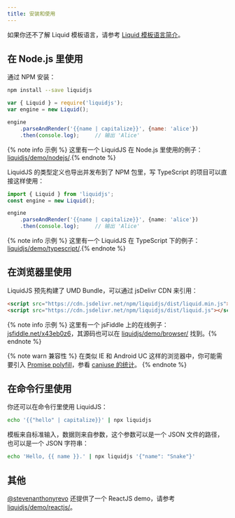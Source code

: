 ```yaml
---
title: 安装和使用
---
```


如果你还不了解 Liquid 模板语言，请参考 [Liquid 模板语言简介][intro]。

## 在 Node.js 里使用

通过 NPM 安装：

```bash
npm install --save liquidjs
```

```javascript
var { Liquid } = require('liquidjs');
var engine = new Liquid();

engine
    .parseAndRender('{{name | capitalize}}', {name: 'alice'})
    .then(console.log);     // 输出 'Alice'
```

{% note info 示例 %} 这里有一个 LiquidJS 在 Node.js 里使用的例子：<a href="https://github.com/harttle/liquidjs/blob/master/demo/nodejs/" target="_blank">liquidjs/demo/nodejs/</a>.{% endnote %}

LiquidJS 的类型定义也导出并发布到了 NPM 包里，写 TypeScript 的项目可以直接这样使用：

```typescript
import { Liquid } from 'liquidjs';
const engine = new Liquid();

engine
    .parseAndRender('{{name | capitalize}}', {name: 'alice'})
    .then(console.log);     // 输出 'Alice'
```

{% note info 示例 %} 这里有一个 LiquidJS 在 TypeScript 下的例子：<a href="https://github.com/harttle/liquidjs/blob/master/demo/typescript/" target="_blank">liquidjs/demo/typescript/</a>.{% endnote %}

## 在浏览器里使用

LiquidJS 预先构建了 UMD Bundle，可以通过 jsDelivr CDN 来引用：

```html
<script src="https://cdn.jsdelivr.net/npm/liquidjs/dist/liquid.min.js"></script>     <!--生产环境-->
<script src="https://cdn.jsdelivr.net/npm/liquidjs/dist/liquid.js"></script>         <!--开发环境t-->
```

{% note info 示例 %} 这里有一个 jsFiddle 上的在线例子：<a href="https://jsfiddle.net/x43eb0z6/" target="_blank">jsfiddle.net/x43eb0z6</a>，其源码也可以在 <a href="https://github.com/harttle/liquidjs/blob/master/demo/browser/" target="_blank">liquidjs/demo/browser/</a> 找到。{% endnote %}

{% note warn 兼容性 %} 在类似 IE 和 Android UC 这样的浏览器中，你可能需要引入 <a href="https://github.com/taylorhakes/promise-polyfill" target="_blank">Promise polyfill</a>，参看 <a href="http://caniuse.com/#feat=promises" target="_blank">caniuse 的统计</a>。 {% endnote %}

## 在命令行里使用

你还可以在命令行里使用 LiquidJS：

```bash
echo '{{"hello" | capitalize}}' | npx liquidjs
```

模板来自标准输入，数据则来自参数，这个参数可以是一个 JSON 文件的路径，也可以是一个 JSON 字符串：

```bash
echo 'Hello, {{ name }}.' | npx liquidjs '{"name": "Snake"}'
```

## 其他

[@stevenanthonyrevo](https://github.com/stevenanthonyrevo) 还提供了一个 ReactJS demo，请参考 [liquidjs/demo/reactjs/](https://github.com/harttle/liquidjs/blob/master/demo/reactjs/)。

[intro]: ./intro-to-liquid.html